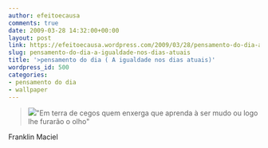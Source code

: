```yaml
---
author: efeitoecausa
comments: true
date: 2009-03-28 14:32:00+00:00
layout: post
link: https://efeitoecausa.wordpress.com/2009/03/28/pensamento-do-dia-a-igualdade-nos-dias-atuais/
slug: pensamento-do-dia-a-igualdade-nos-dias-atuais
title: '>pensamento do dia ( A igualdade nos dias atuais)'
wordpress_id: 500
categories:
- pensamento do dia
- wallpaper
---
```


>[![](http://efeitoecausa.files.wordpress.com/2009/03/terradecegowallpaper.jpg?w=300)](http://efeitoecausa.files.wordpress.com/2009/03/terradecegowallpaper.jpg)"Em terra de cegos quem enxerga que aprenda à ser mudo ou logo lhe furarão o olho"  
  
Franklin Maciel

